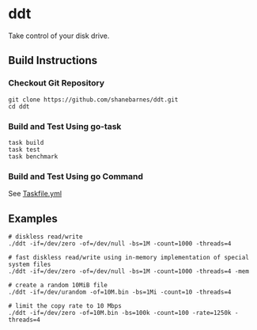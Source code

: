 # ddt

Take control of your disk drive.

## Build Instructions

### Checkout Git Repository

``` shell
git clone https://github.com/shanebarnes/ddt.git
cd ddt
```

### Build and Test Using go-task

``` shell
task build
task test
task benchmark
```

### Build and Test Using go Command

See [Taskfile.yml](./Taskfile.yml)

## Examples

``` shell
# diskless read/write
./ddt -if=/dev/zero -of=/dev/null -bs=1M -count=1000 -threads=4

# fast diskless read/write using in-memory implementation of special system files
./ddt -if=/dev/zero -of=/dev/null -bs=1M -count=1000 -threads=4 -mem

# create a random 10MiB file
./ddt -if=/dev/urandom -of=10M.bin -bs=1Mi -count=10 -threads=4

# limit the copy rate to 10 Mbps
./ddt -if=/dev/zero -of=10M.bin -bs=100k -count=100 -rate=1250k -threads=4
```
